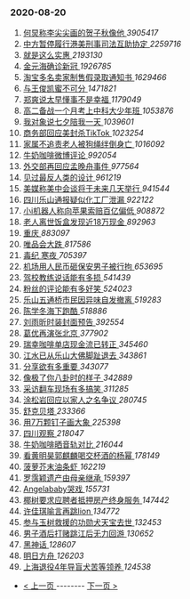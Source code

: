 ### 2020-08-20 
1. [ 何炅称李尖尖画的贺子秋像他 ](https://s.weibo.com/weibo?q=%23%E4%BD%95%E7%82%85%E7%A7%B0%E6%9D%8E%E5%B0%96%E5%B0%96%E7%94%BB%E7%9A%84%E8%B4%BA%E5%AD%90%E7%A7%8B%E5%83%8F%E4%BB%96%23&Refer=top) *3905417*
1. [ 中方暂停履行港美刑事司法互助协定 ](https://s.weibo.com/weibo?q=%23%E4%B8%AD%E6%96%B9%E6%9A%82%E5%81%9C%E5%B1%A5%E8%A1%8C%E6%B8%AF%E7%BE%8E%E5%88%91%E4%BA%8B%E5%8F%B8%E6%B3%95%E4%BA%92%E5%8A%A9%E5%8D%8F%E5%AE%9A%23&Refer=top) *2259716*
1. [ 就是这么实惠 ](https://s.weibo.com/weibo?q=%23%E5%B0%B1%E6%98%AF%E8%BF%99%E4%B9%88%E5%AE%9E%E6%83%A0%23&topic_ad=1&Refer=top) *2193130*
1. [ 金元海确诊新冠 ](https://s.weibo.com/weibo?q=%23%E9%87%91%E5%85%83%E6%B5%B7%E7%A1%AE%E8%AF%8A%E6%96%B0%E5%86%A0%23&Refer=top) *1926785*
1. [ 淘宝多名卖家制售假录取通知书 ](https://s.weibo.com/weibo?q=%23%E6%B7%98%E5%AE%9D%E5%A4%9A%E5%90%8D%E5%8D%96%E5%AE%B6%E5%88%B6%E5%94%AE%E5%81%87%E5%BD%95%E5%8F%96%E9%80%9A%E7%9F%A5%E4%B9%A6%23&Refer=top) *1629466*
1. [ 与王俊凯蜜不可分 ](https://s.weibo.com/weibo?q=%23%E4%B8%8E%E7%8E%8B%E4%BF%8A%E5%87%AF%E8%9C%9C%E4%B8%8D%E5%8F%AF%E5%88%86%23&topic_ad=1&Refer=top) *1471821*
1. [ 郑爽说太早懂事不是幸福 ](https://s.weibo.com/weibo?q=%23%E9%83%91%E7%88%BD%E8%AF%B4%E5%A4%AA%E6%97%A9%E6%87%82%E4%BA%8B%E4%B8%8D%E6%98%AF%E5%B9%B8%E7%A6%8F%23&Refer=top) *1179049*
1. [ 高二备战一个月考上中科大少年班 ](https://s.weibo.com/weibo?q=%23%E9%AB%98%E4%BA%8C%E5%A4%87%E6%88%98%E4%B8%80%E4%B8%AA%E6%9C%88%E8%80%83%E4%B8%8A%E4%B8%AD%E7%A7%91%E5%A4%A7%E5%B0%91%E5%B9%B4%E7%8F%AD%23&Refer=top) *1053876*
1. [ 我对象说七夕陪我一天 ](https://s.weibo.com/weibo?q=%23%E6%88%91%E5%AF%B9%E8%B1%A1%E8%AF%B4%E4%B8%83%E5%A4%95%E9%99%AA%E6%88%91%E4%B8%80%E5%A4%A9%23&Refer=top) *1039601*
1. [ 商务部回应美封杀TikTok ](https://s.weibo.com/weibo?q=%23%E5%95%86%E5%8A%A1%E9%83%A8%E5%9B%9E%E5%BA%94%E7%BE%8E%E5%B0%81%E6%9D%80TikTok%23&Refer=top) *1023254*
1. [ 家属不追责老人被狗绳绊倒身亡 ](https://s.weibo.com/weibo?q=%23%E5%AE%B6%E5%B1%9E%E4%B8%8D%E8%BF%BD%E8%B4%A3%E8%80%81%E4%BA%BA%E8%A2%AB%E7%8B%97%E7%BB%B3%E7%BB%8A%E5%80%92%E8%BA%AB%E4%BA%A1%23&Refer=top) *1016092*
1. [ 牛奶咖啡微博评论 ](https://s.weibo.com/weibo?q=%23%E7%89%9B%E5%A5%B6%E5%92%96%E5%95%A1%E5%BE%AE%E5%8D%9A%E8%AF%84%E8%AE%BA%23&Refer=top) *992054*
1. [ 外交部再回应孟晚舟事件 ](https://s.weibo.com/weibo?q=%23%E5%A4%96%E4%BA%A4%E9%83%A8%E5%86%8D%E5%9B%9E%E5%BA%94%E5%AD%9F%E6%99%9A%E8%88%9F%E4%BA%8B%E4%BB%B6%23&Refer=top) *977564*
1. [ 见过最反人类的设计 ](https://s.weibo.com/weibo?q=%23%E8%A7%81%E8%BF%87%E6%9C%80%E5%8F%8D%E4%BA%BA%E7%B1%BB%E7%9A%84%E8%AE%BE%E8%AE%A1%23&Refer=top) *961219*
1. [ 美媒称美中会谈将于未来几天举行 ](https://s.weibo.com/weibo?q=%23%E7%BE%8E%E5%AA%92%E7%A7%B0%E7%BE%8E%E4%B8%AD%E4%BC%9A%E8%B0%88%E5%B0%86%E4%BA%8E%E6%9C%AA%E6%9D%A5%E5%87%A0%E5%A4%A9%E4%B8%BE%E8%A1%8C%23&Refer=top) *941544*
1. [ 四川乐山通报疑似化工厂泄漏 ](https://s.weibo.com/weibo?q=%23%E5%9B%9B%E5%B7%9D%E4%B9%90%E5%B1%B1%E9%80%9A%E6%8A%A5%E7%96%91%E4%BC%BC%E5%8C%96%E5%B7%A5%E5%8E%82%E6%B3%84%E6%BC%8F%23&Refer=top) *922122*
1. [ 小i机器人称向苹果索赔百亿偏低 ](https://s.weibo.com/weibo?q=%23%E5%B0%8Fi%E6%9C%BA%E5%99%A8%E4%BA%BA%E7%A7%B0%E5%90%91%E8%8B%B9%E6%9E%9C%E7%B4%A2%E8%B5%94%E7%99%BE%E4%BA%BF%E5%81%8F%E4%BD%8E%23&Refer=top) *908872*
1. [ 老人离世饭盒发现近18万现金 ](https://s.weibo.com/weibo?q=%23%E8%80%81%E4%BA%BA%E7%A6%BB%E4%B8%96%E9%A5%AD%E7%9B%92%E5%8F%91%E7%8E%B0%E8%BF%9118%E4%B8%87%E7%8E%B0%E9%87%91%23&Refer=top) *892963*
1. [ 重庆 ](https://s.weibo.com/weibo?q=%E9%87%8D%E5%BA%86&Refer=top) *883097*
1. [ 唯品会大跌 ](https://s.weibo.com/weibo?q=%23%E5%94%AF%E5%93%81%E4%BC%9A%E5%A4%A7%E8%B7%8C%23&Refer=top) *817586*
1. [ 毒纪 寒夜 ](https://s.weibo.com/weibo?q=%E6%AF%92%E7%BA%AA%20%E5%AF%92%E5%A4%9C&Refer=top) *705397*
1. [ 机场用人民币砸保安男子被行拘 ](https://s.weibo.com/weibo?q=%23%E6%9C%BA%E5%9C%BA%E7%94%A8%E4%BA%BA%E6%B0%91%E5%B8%81%E7%A0%B8%E4%BF%9D%E5%AE%89%E7%94%B7%E5%AD%90%E8%A2%AB%E8%A1%8C%E6%8B%98%23&Refer=top) *653695*
1. [ 驾校教练说话能有多损 ](https://s.weibo.com/weibo?q=%23%E9%A9%BE%E6%A0%A1%E6%95%99%E7%BB%83%E8%AF%B4%E8%AF%9D%E8%83%BD%E6%9C%89%E5%A4%9A%E6%8D%9F%23&Refer=top) *541439*
1. [ 粉丝的评论能有多好笑 ](https://s.weibo.com/weibo?q=%23%E7%B2%89%E4%B8%9D%E7%9A%84%E8%AF%84%E8%AE%BA%E8%83%BD%E6%9C%89%E5%A4%9A%E5%A5%BD%E7%AC%91%23&Refer=top) *524023*
1. [ 乐山五通桥市民因异味自发撤离 ](https://s.weibo.com/weibo?q=%23%E4%B9%90%E5%B1%B1%E4%BA%94%E9%80%9A%E6%A1%A5%E5%B8%82%E6%B0%91%E5%9B%A0%E5%BC%82%E5%91%B3%E8%87%AA%E5%8F%91%E6%92%A4%E7%A6%BB%23&Refer=top) *519283*
1. [ 陈学冬海下跑酷 ](https://s.weibo.com/weibo?q=%23%E9%99%88%E5%AD%A6%E5%86%AC%E6%B5%B7%E4%B8%8B%E8%B7%91%E9%85%B7%23&Refer=top) *518886*
1. [ 刘雨昕时装封面预告 ](https://s.weibo.com/weibo?q=%23%E5%88%98%E9%9B%A8%E6%98%95%E6%97%B6%E8%A3%85%E5%B0%81%E9%9D%A2%E9%A2%84%E5%91%8A%23&Refer=top) *392554*
1. [ 葛优再演张北京 ](https://s.weibo.com/weibo?q=%23%E8%91%9B%E4%BC%98%E5%86%8D%E6%BC%94%E5%BC%A0%E5%8C%97%E4%BA%AC%23&Refer=top) *377902*
1. [ 瑞幸咖啡单店现金流已转正 ](https://s.weibo.com/weibo?q=%23%E7%91%9E%E5%B9%B8%E5%92%96%E5%95%A1%E5%8D%95%E5%BA%97%E7%8E%B0%E9%87%91%E6%B5%81%E5%B7%B2%E8%BD%AC%E6%AD%A3%23&Refer=top) *345460*
1. [ 江水已从乐山大佛脚趾退去 ](https://s.weibo.com/weibo?q=%23%E6%B1%9F%E6%B0%B4%E5%B7%B2%E4%BB%8E%E4%B9%90%E5%B1%B1%E5%A4%A7%E4%BD%9B%E8%84%9A%E8%B6%BE%E9%80%80%E5%8E%BB%23&Refer=top) *343861*
1. [ 分享欲有多重要 ](https://s.weibo.com/weibo?q=%23%E5%88%86%E4%BA%AB%E6%AC%B2%E6%9C%89%E5%A4%9A%E9%87%8D%E8%A6%81%23&Refer=top) *343077*
1. [ 像极了你八卦时的样子 ](https://s.weibo.com/weibo?q=%23%E5%83%8F%E6%9E%81%E4%BA%86%E4%BD%A0%E5%85%AB%E5%8D%A6%E6%97%B6%E7%9A%84%E6%A0%B7%E5%AD%90%23&Refer=top) *342889*
1. [ 采访翻车现场有多搞笑 ](https://s.weibo.com/weibo?q=%23%E9%87%87%E8%AE%BF%E7%BF%BB%E8%BD%A6%E7%8E%B0%E5%9C%BA%E6%9C%89%E5%A4%9A%E6%90%9E%E7%AC%91%23&Refer=top) *311285*
1. [ 涂松岩回应以家人之名争议 ](https://s.weibo.com/weibo?q=%23%E6%B6%82%E6%9D%BE%E5%B2%A9%E5%9B%9E%E5%BA%94%E4%BB%A5%E5%AE%B6%E4%BA%BA%E4%B9%8B%E5%90%8D%E4%BA%89%E8%AE%AE%23&Refer=top) *280745*
1. [ 舒克贝塔 ](https://s.weibo.com/weibo?q=%E8%88%92%E5%85%8B%E8%B4%9D%E5%A1%94&Refer=top) *233366*
1. [ 用7万颗钉子画大象 ](https://s.weibo.com/weibo?q=%E7%94%A87%E4%B8%87%E9%A2%97%E9%92%89%E5%AD%90%E7%94%BB%E5%A4%A7%E8%B1%A1&Refer=top) *225398*
1. [ 四川观察 ](https://s.weibo.com/weibo?q=%23%E5%9B%9B%E5%B7%9D%E8%A7%82%E5%AF%9F%23&Refer=top) *218047*
1. [ 牛奶咖啡晒音轨对比 ](https://s.weibo.com/weibo?q=%23%E7%89%9B%E5%A5%B6%E5%92%96%E5%95%A1%E6%99%92%E9%9F%B3%E8%BD%A8%E5%AF%B9%E6%AF%94%23&Refer=top) *216044*
1. [ 看黄明昊郭麒麟喝交杯酒的杨幂 ](https://s.weibo.com/weibo?q=%23%E7%9C%8B%E9%BB%84%E6%98%8E%E6%98%8A%E9%83%AD%E9%BA%92%E9%BA%9F%E5%96%9D%E4%BA%A4%E6%9D%AF%E9%85%92%E7%9A%84%E6%9D%A8%E5%B9%82%23&Refer=top) *178149*
1. [ 菠萝芥末油条虾 ](https://s.weibo.com/weibo?q=%23%E8%8F%A0%E8%90%9D%E8%8A%A5%E6%9C%AB%E6%B2%B9%E6%9D%A1%E8%99%BE%23&Refer=top) *162219*
1. [ 罗霈颖遗产由母亲继承 ](https://s.weibo.com/weibo?q=%E7%BD%97%E9%9C%88%E9%A2%96%E9%81%97%E4%BA%A7%E7%94%B1%E6%AF%8D%E4%BA%B2%E7%BB%A7%E6%89%BF&Refer=top) *159397*
1. [ Angelababy哭戏 ](https://s.weibo.com/weibo?q=%23Angelababy%E5%93%AD%E6%88%8F%23&Refer=top) *155731*
1. [ 椰树要求应聘者抵押房产终身服务 ](https://s.weibo.com/weibo?q=%23%E6%A4%B0%E6%A0%91%E8%A6%81%E6%B1%82%E5%BA%94%E8%81%98%E8%80%85%E6%8A%B5%E6%8A%BC%E6%88%BF%E4%BA%A7%E7%BB%88%E8%BA%AB%E6%9C%8D%E5%8A%A1%23&Refer=top) *147442*
1. [ 许佳琪喻言再跳lion ](https://s.weibo.com/weibo?q=%23%E8%AE%B8%E4%BD%B3%E7%90%AA%E5%96%BB%E8%A8%80%E5%86%8D%E8%B7%B3lion%23&Refer=top) *134772*
1. [ 参与玉树救援的功勋犬天宝去世 ](https://s.weibo.com/weibo?q=%E5%8F%82%E4%B8%8E%E7%8E%89%E6%A0%91%E6%95%91%E6%8F%B4%E7%9A%84%E5%8A%9F%E5%8B%8B%E7%8A%AC%E5%A4%A9%E5%AE%9D%E5%8E%BB%E4%B8%96&Refer=top) *132453*
1. [ 男子酒后打赌跳江后无力回游 ](https://s.weibo.com/weibo?q=%23%E7%94%B7%E5%AD%90%E9%85%92%E5%90%8E%E6%89%93%E8%B5%8C%E8%B7%B3%E6%B1%9F%E5%90%8E%E6%97%A0%E5%8A%9B%E5%9B%9E%E6%B8%B8%23&Refer=top) *130652*
1. [ 黑神话 ](https://s.weibo.com/weibo?q=%E9%BB%91%E7%A5%9E%E8%AF%9D&Refer=top) *128607*
1. [ 明日方舟 ](https://s.weibo.com/weibo?q=%E6%98%8E%E6%97%A5%E6%96%B9%E8%88%9F&Refer=top) *126203*
1. [ 上海退役4年导盲犬苦等领养 ](https://s.weibo.com/weibo?q=%23%E4%B8%8A%E6%B5%B7%E9%80%80%E5%BD%B94%E5%B9%B4%E5%AF%BC%E7%9B%B2%E7%8A%AC%E8%8B%A6%E7%AD%89%E9%A2%86%E5%85%BB%23&Refer=top) *124538* 

- [ < 上一页 ](https://github.com/able8/weibo-hot-record/blob/master/2020-08-19.md) -------- [ 下一页 > ](https://github.com/able8/weibo-hot-record/blob/master/2020-08-21.md)